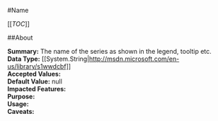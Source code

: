 #Name

[[_TOC_]]

##About

**Summary:**  The name of the series as shown in the legend, tooltip etc.   
**Data Type:** [[System.String|http://msdn.microsoft.com/en-us/library/s1wwdcbf]]  
**Accepted Values:**   
**Default Value:** null  
**Impacted Features:**   
**Purpose:**   
**Usage:**   
**Caveats:**   

